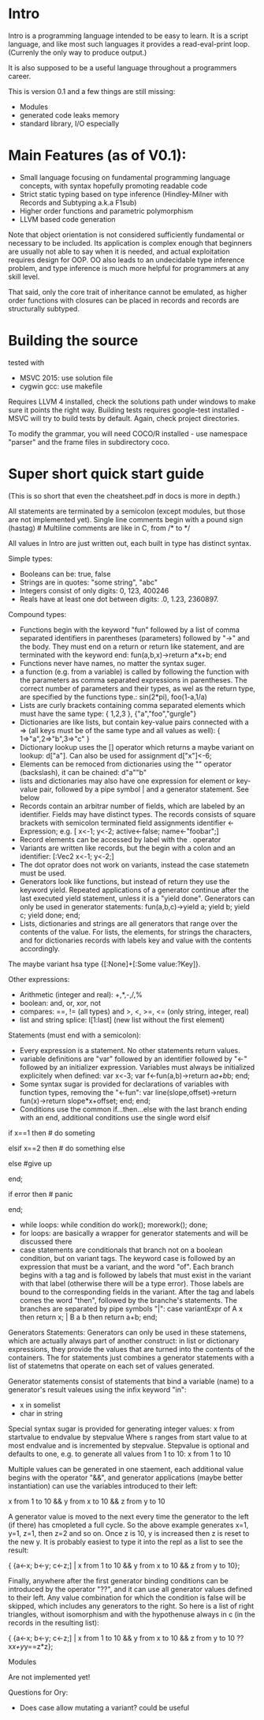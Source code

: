 # Intro
Intro is a programming language intended to be easy to learn. It is a script language, 
and like most such languages it provides a read-eval-print loop. (Currenly the only way to produce output.)

It is also supposed to be a useful language throughout a programmers career.

This is version 0.1 and a few things are still missing:
* Modules
* generated code leaks memory
* standard library, I/O especially

# Main Features (as of V0.1):
* Small language focusing on fundamental programming language concepts, with syntax hopefully promoting readable code
* Strict static typing based on type inference (Hindley-Milner with Records and Subtyping a.k.a F1sub)
* Higher order functions and parametric polymorphism
* LLVM based code generation

Note that object orientation is not considered sufficiently fundamental or necessary to be included. 
Its application is complex enough that beginners are usually not able to say when it is needed, 
and actual exploitation requires design for OOP. OO also leads to an undecidable type inference problem,
and type inference is much more helpful for programmers at any skill level. 

That said, only the core trait of inheritance cannot be emulated, 
as higher order functions with closures can be placed in records
and records are structurally subtyped.

# Building the source
tested with 
* MSVC 2015: use solution file
* cygwin gcc: use makefile

Requires LLVM 4 installed, check the solutions path under windows to make sure it points the right way.
Building tests requires google-test installed - MSVC will try to build tests by default. Again, check project directories.

To modify the grammar, you will need COCO/R installed - use namespace "parser" and the frame files in subdirectory coco.

# Super short quick start guide

(This is so short that even the cheatsheet.pdf in docs is more in depth.)

All statements are terminated by a semicolon (except modules, but those are not implemented yet).
Single line comments begin with a pound sign (hastag) #
Multiline comments are like in C, from  /* to */

All values in Intro are just written out, each built in type has distinct syntax.

Simple types:
* Booleans can be: true, false
* Strings are in quotes: "some string", "abc"
* Integers consist of only digits: 0, 123, 400246
* Reals have at least one dot between digits: .0, 1.23, 2360897.

Compound types:
* Functions begin with the keyword "fun" followed by a list of comma separated identifiers in parentheses (parameters)
followed by "->" and the body. They must end on a return or return  like statement, and are terminated with the keyword end:
fun(a,b,x)->return a*x+b; end
* Functions never have names, no matter the syntax suger.
* a function (e.g. from a variable) is called by following the function with the parameters as comma separated expressions in parentheses. The correct number of parameters and their types, as wel as the return type, are specified by the functions type.: sin(2*pi), foo(1-a,1/a)
* Lists are curly brackets containing comma separated elements which must have the same type: { 1,2,3 }, {"a","foo","gurgle"}
* Dictionaries are like lists, but contain key-value pairs connected with a => (all keys must be of the same type and all values as well): { 1=>"a",2=>"b",3=>"c" }
* Dictionary lookup uses the [] operator which returns a maybe variant on lookup: d["a"]. Can also be used for assignment
d["x"]<-6;
* Elements can be remoced from dictionaries using the "\" operator (backslash), it can be chained: d\"a"\"b"
* lists and dictionaries may also have one expression for element or key-value pair, followed by a pipe 
symbol | and a generator statement. See below
* Records contain an arbitrar number of fields, which are labeled by an identifier. Fields may have distinct types.
The records consists of square brackets with semicolon terminated field assignments identifier <- Expression; e.g.
[ x<-1; y<-2; active<-false; name<-"foobar";]
* Record elements can be accessed by label with the . operator
* Variants are written like records, but the begin with a colon and an identifier: [:Vec2 x<-1; y<-2;]
* The dot oprator does not work on variants, instead the case statemetn must be used.
* Generators look like functions, but instead of return they use the keyword yield. Repeated applications of a generator
continue after the last executed yield statement, unless it is a "yield done". Generators can only be used in generator statements:
fun(a,b,c)->yield a; yield b; yield c; yield done; end;
* Lists, dictionaries and strings are all generators that range over the contents of the value. For lists, the elements, for strings the characters, and for dictionaries records with labels key and value with the contents accordingly.

The maybe variant hsa type {[:None]+[:Some value:?Key]}.

Other expressions:
* Arithmetic (integer and real): +,*,-,/,%
* boolean: and, or, xor, not
* compares: ==, != (all types) and >, <, >=, <= (only string, integer, real)
* list and string splice: l[1:last] (new list without the first element)

Statements (must end with a semicolon):
* Every expression is a statement. No other statements return values.
* variable definitions are "var" followed by an identifier followed by "<-" followed by an initializer expression.
Variables must always be initialized explicitely when defined: var x<-3; var f<-fun(a,b)->return a*a+b*b; end;
* Some syntax sugar is provided for declarations of variables with function types, removing the "<-fun":
var line(slope,offset)->return fun(x)->return slope*x+offset; end; end;
* Conditions use the common if...then...else with the last branch ending with an end, additional conditions use the single word elsif

if x==1 then # do someting

elsif x==2 then # do something else

else #give up

end;


if error then # panic

end;
* while loops: while condition do work(); morework(); done;
* for loops: are basically a wrapper for generator statements and will be discussed there
* case statements are conditionals that branch not on a boolean condition, but on variant tags. The keyword case
is followed by an expression that must be a variant, and the word "of".
Each branch begins with a tag and is followed by labels that must exist in the variant with that label 
(otherwise there will be a type error). Those labels are bound to the corresponding fields in the variant. 
After the tag and labels comes the word "then", followed by the branche's statements. 
The branches are separated by pipe symbols "|":
case variantExpr of 
A x then return x; 
| B a b then return a+b; 
end;

Generators Statements: 
Generators can only be used in these statemens, which are actually always part of another construct: 
in list or dictionary expressions, they provide the values that are turned into the contents of the containers.
The for statements just combines a generator statements with a list of statemetns that operate on each set of values generated.

Generator statements consist of statements that bind a variable (name) to a generator's result valeues using the infix keyword "in":
* x in somelist
* char in string

Special syntax sugar is provided for generating integer values:
x from startvalue to endvalue by stepvalue
Where s ranges from start value to at most endvalue and is incremented by stepvalue. Stepvalue is optional and defaults to one,
e.g. to generate all values from 1 to 10:
x from 1 to 10

Multiple values can be generated in one staement, each additional value begins with the operator "&&", and generator
applications (maybe better instantiation) can use the variables introduced to their left:

x from 1 to 10 && y from x to 10 && z from y to 10

A generator value is moved to the next every time the generator to the left (if there) has cmopleted a full cycle.
So the above example generates x=1, y=1, z=1, then z=2 and so on. Once z is 10, y is increased then z is reset to the new y.
It is probably easiest to type it into the repl as a list to see the result:

{ {a<-x; b<-y; c<-z;] | x from 1 to 10 && y from x to 10 && z from y to 10};

Finally, anywhere after the first generator binding conditions can be introduced by the operator "??", and it can use all
generator values defined to their left. Any value combination for which the condition is false will be skipped, which
includes any generators to the right. So here is a list of right triangles, without isomorphism and with the hypothenuse
always in c (in the records in the resulting list):

{ {a<-x; b<-y; c<-z;] | x from 1 to 10 && y from x to 10 && z from y to 10 ?? x*x+y*y==z*z};


Modules

Are not implemented yet!


Questions for Ory:
* Does case allow mutating a variant? could be useful
